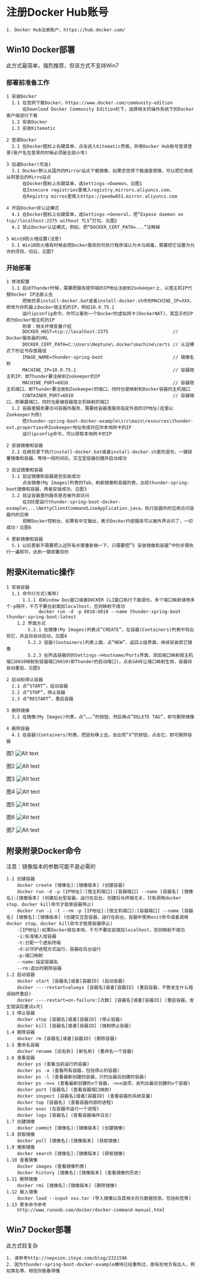 # 注册Docker Hub账号

    1. Docker Hub注册账户，https://hub.docker.com/

## Win10 Docker部署
此方式最简单，强烈推荐，但该方式不支持Win7

### 部署前准备工作

    1 安装Docker
      1.1 在官网下载Docker，https://www.docker.com/community-edition
          在Download Docker Community Edition栏下，选择相关的操作系统下的Docker客户端进行下载
      1.2 安装Docker
      1.3 安装Kitematic

    2 登录Docker
      2.1 在Docker图标上右键菜单，点击进入Kitematic界面，并用Docker Hub账号登录登录(账户名在登录的时候必须是全部小写)

    3 加速Docker(可选)
      3.1 Docker默认从国外的Mirror站点下载镜像，如果您觉得下载速度很慢，可以把它改成从阿里云的Mirro站点
          在Docker图标上右键菜单，选Settings->Daemon，见图1
          在Insecure registries里填入registry.mirrors.aliyuncs.com，
          在Registry mirros里填入https://pee6w651.mirror.aliyuncs.com

    4 开启Docker非认证模式
      4.1 在Docker图标上右键菜单，选Settings->General，把“Expose daemon on tcp//localhost:2375 without TLS”打勾，见图2
      4.2 禁止Docker认证模式，例如，把“DOCKER_CERT_PATH=...”注释掉

    5 Win10防火墙设置(注意)
      5.1 Win10防火墙有时候会把Docker服务的可执行程序误认为木马病毒，需要把它设置为允许的项目，切记，见图7

### 开始部署

    1 修改配置
      1.1 启动Thunder时候，需要把服务提供端的IP地址注册到Zookeeper上，以宿主机IP代替Docker IP注册上去
          把根目录install-docker.bat或者install-docker.sh中的MACHINE_IP=XXX，修改为你机器上Docker宿主机的IP，例如10.0.75.1
          运行ipconfig命令，你可以看到一个Docker的虚拟网卡(DockerNAT)，其显示的IP即为Docker宿主机的IP
          附录：相关环境变量介绍
          DOCKER_HOST=tcp://localhost:2375                        // Docker服务器的URL
          DOCKER_CERT_PATH=C:\Users\Neptune\.docker\machine\certs // 认证模式下的证书存放路径
          IMAGE_NAME=thunder-spring-boot                          // 镜像名称
          MACHINE_IP=10.0.75.1                                    // 容器宿主机IP，即Thunder要注册到Zookeeper的IP
          MACHINE_PORT=6010                                       // 容器宿主机端口，即Thunder要注册到Zookeeper的端口，同时也是映射到Docker容器的主机端口
          CONTAINER_PORT=6010                                     // 容器端口，即暴露端口，同时也是被容器宿主机映射的端口
      1.2 容器里服务要访问容器外服务，需要给容器里服务指定外部的IP地址(这里以Zookeeper为例)
          把thunder-spring-boot-docker-example\src\main\resources\thunder-ext.properties中Zookeeper地址改成对应你本地网卡的IP
          运行ipconfig命令，可以获取本地网卡的IP

    2 安装镜像和容器
      2.1 在根目录下执行install-docker.bat或者install-docker.sh里的语句，一键部署镜像和容器。等待一段时间后，交互型容器创建并启动成功

    3 验证镜像和容器
      3.1 验证镜像和容器是否安装成功
          点击镜像(My Images)列表的Tab，刷新镜像和容器列表，出现thunder-spring-boot镜像和容器，两者安装成功，见图3
      3.2 验证容器里的服务是否被外部访问
          在IDE里运行thunder-spring-boot-docker-example\...\NettyClientCommandLineApplication.java，执行容器外的应用访问容器内的应用
          观察Docker控制台，如果有中文输出，表示Docker内部服务可以被外界访问了，一切成功！见图6

    4 更新镜像和容器
      5.1 以后更新不需要把上述所有步骤重新做一下，只需要把”5 安装镜像和容器“中的步骤执行一遍即可，达到一键部署目的

## 附录Kitematic操作

    1 安装容器
      1.1 命令行方式(推荐)
          1.1.1 在Window Dos窗口或者DOCKER CLI窗口执行下面语句，多个端口映射请用多个-p隔开，千万不要在前面加localhost，否则映射不成功
                docker run -d -p 6010:6010 --name thunder-spring-boot thunder-spring-boot:latest
        1.2 界面方式
            5.2.1 在镜像(My Images)列表点“CREATE”，在容器(Containers)列表中将出现它，并且将自动启动，见图4
            5.2.2 容器(Containers)列表上面，点“NEW”，返回上级界面，继续安装其它镜像
            5.2.3 在所选容器的的Settings->Hostname/Ports界面，添加端口映射宿主机端口6010映射到容器端口6010(即Thunder的启动端口)，点击SAVE让端口映射生效，容器将自动重启，见图5

    2 启动和停止容器
      2.1 点“START”，启动容器
      2.2 点“STOP”，停止容器
      2.3 点“RESTART”，重启容器

    3 删除镜像
      3.1 在镜像(My Images)列表，点“。。。”的按钮，然后再点“DELETE TAG”，即可删除镜像

    4 删除容器
      4.1 在容器(Containers)列表，把鼠标移上去，会出现“X”的按钮，点击它，即可删除容器

图1
![Alt text](https://github.com/Nepxion/Thunder/blob/master/thunder-spring-boot-docker-example/doc/Docker1.jpg)

图2
![Alt text](https://github.com/Nepxion/Thunder/blob/master/thunder-spring-boot-docker-example/doc/Docker2.jpg)

图3
![Alt text](https://github.com/Nepxion/Thunder/blob/master/thunder-spring-boot-docker-example/doc/Docker3.jpg)

图4
![Alt text](https://github.com/Nepxion/Thunder/blob/master/thunder-spring-boot-docker-example/doc/Docker4.jpg)

图5
![Alt text](https://github.com/Nepxion/Thunder/blob/master/thunder-spring-boot-docker-example/doc/Docker5.jpg)

图6
![Alt text](https://github.com/Nepxion/Thunder/blob/master/thunder-spring-boot-docker-example/doc/Docker6.jpg)

图7
![Alt text](https://github.com/Nepxion/Thunder/blob/master/thunder-spring-boot-docker-example/doc/Win10.jpg)

## 附录附录Docker命令
注意：镜像版本的参数可能不是必需的

    1.1 创建容器
        docker create [镜像名]:[镜像版本] (创建容器)
        docker run -d -p [IP地址]:[宿主机端口]:[容器端口] --name [容器名] [镜像名]:[镜像版本] (创建后台型容器，运行在后台，创建后与终端无关，只有调用docker stop、docker kill命令才能使容器停止)
        docker run -i -t --rm -p [IP地址]:[宿主机端口]:[容器端口] --name [容器名] [镜像名]:[镜像版本] (创建交互型容器，运行在前台，容器中使用exit命令或者调用docker stop、docker kill命令才能使容器停止)
        -[IP地址]:如果Docker装在本地，千万不要在前面加localhost，否则映射不成功
        -i:标准输入给容器 
        -t:分配一个虚拟终端
        -d:以守护进程方式运行，容器在后台运行
        -p:端口映射
        --name:指定容器名
        --rm:退出时删除容器
    1.2 启动容器
        docker start [容器名]或者[容器ID] (启动容器)
        docker ----restart=always [容器名]或者[容器ID] (重启容器，不管发生什么错误始终重启) 
        docker ----restart=on-failure:[次数] [容器名]或者[容器ID] (重启容器，发生错误后重试x次) 
    1.3 停止容器
        docker stop [容器名]或者[容器ID] (停止容器)
        docker kill [容器名]或者[容器ID] (强制停止容器)
    1.4 删除容器
        docker rm [容器名]或者[容器ID] (删除容器)
    1.5 重命名容器
        docker rename [旧名称] [新名称] (重命名一个容器)
    1.6 查看容器
        docker ps (查看当前运行的容器)
        docker ps -a (查看所有容器，包括停止的容器)
        docker ps -l (查看最新创建的容器，只列出最后创建的容器)
        docker ps -n=x (查看最新创建的x个容器，-n=x选项，会列出最后创建的x个容器)
        docker port [容器名] (查看容器端口映射)
        docker inspect [容器名]或者[容器ID] (查看容器的系统变量)
        docker top [容器名] (查看容器内部的进程)
        docker exec (在容器中运行一个进程)
        docker logs [容器名] (查看容器操作日志)
    1.7 创建镜像
        docker commit [镜像名]:[镜像版本] (创建镜像)
    1.8 获取镜像
        docker pull [镜像名]:[镜像版本] (获取镜像)
    1.9 搜索镜像
        docker search [镜像名]:[镜像版本] (获取镜像)
    1.10 查看镜像
        docker images (查看镜像列表)
        docker history [镜像名]:[镜像版本] (查看镜像的历史)
    1.11 删除镜像
        docker rmi [镜像名]:[镜像版本] (删除镜像)
    1.12 载入镜像
        docker load --input xxx.tar (导入镜像以及其相关的元数据信息，包括标签等)
    1.13 更多命令参考
        http://www.runoob.com/docker/docker-command-manual.html

## Win7 Docker部署
此方式较复杂

    1. 请参考http://nepxion.iteye.com/blog/2321596
    2. 因为thunder-spring-boot-docker-example模块已经重构过，故有些地方有出入，例如类名等，相信你能看得懂